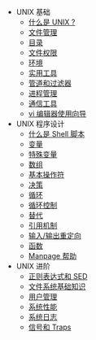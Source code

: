 - UNIX 基础
  - [什么是 UNIX ?](getting-started.md)
  - [文件管理](file-management.md)
  - [目录](directories.md)
  - [文件权限](file-permission.md)
  - [环境](environment.md)
  - [实用工具](basic-utilities.md)
  - [管道和过滤器](pipes-filters.md)
  - [进程管理](processes.md)
  - [通信工具](communication.md)
  - [vi 编辑器使用向导](the-vi-editor.md)
- UNIX 程序设计
  - [什么是 Shell 脚本](what-is-shell.md)
  - [变量](using-variables.md)
  - [特殊变量](special-variables.md)
  - [数组](using-arrays.md)
  - [基本操作符](basic-operators.md)
  - [决策](decision-making.md)
  - [循环](shell-loops.md)
  - [循环控制](loop-control.md)
  - [替代](shell-substitutions.md)
  - [引用机制](quoting-mechanisms.md)
  - [输入/输出重定向](io-redirections.md)
  - [函数](shell-functions.md)
  - [Manpage 帮助](manpage-help.md)
- UNIX 进阶
  - [正则表达式和 SED](regular-expressions.md)
  - [文件系统基础知识](file-system-basics.md)
  - [用户管理](user-administration.md)
  - [系统性能](system-performance.md)
  - [系统日志](system-logging.md)
  - [信号和 Traps](signals-and-traps.md)

